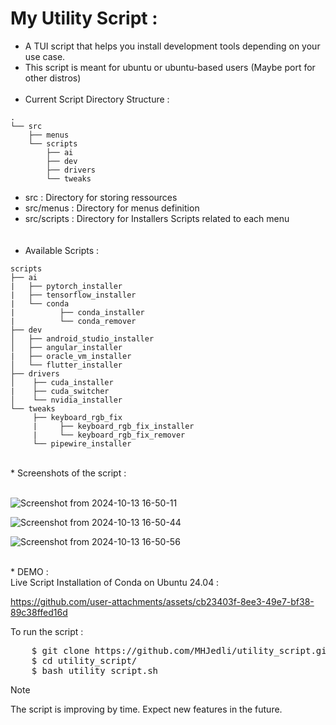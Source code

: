 # My Utility Script :
*  A TUI script that helps you install development tools depending on your use case.
*  This script is meant for ubuntu or ubuntu-based users (Maybe port for other distros)
<br><br>
*  Current Script Directory Structure :
```
.
└── src
    ├── menus
    └── scripts
        ├── ai
        ├── dev
        ├── drivers
        └── tweaks

```
*  src : Directory for storing ressources <br>
*  src/menus : Directory for menus definition <br>
*  src/scripts : Directory for Installers Scripts related to each menu <br>
<br><br>
*  Available Scripts :
```
scripts
├── ai
|   ├── pytorch_installer
|   ├── tensorflow_installer
|   └── conda
|          ├── conda_installer
|          └── conda_remover
├── dev
│   ├── android_studio_installer
│   ├── angular_installer
|   ├── oracle_vm_installer
│   └── flutter_installer
├── drivers
│    ├── cuda_installer
|    ├── cuda_switcher 
│    └── nvidia_installer
└── tweaks
     ├── keyboard_rgb_fix
     |     ├── keyboard_rgb_fix_installer
     |     └── keyboard_rgb_fix_remover
     └── pipewire_installer
```
<br>
*  Screenshots of the script :
<br><br>

![Screenshot from 2024-10-13 16-50-11](https://github.com/user-attachments/assets/c4cd2712-afaa-4366-a068-c3b40e73c52b)


![Screenshot from 2024-10-13 16-50-44](https://github.com/user-attachments/assets/af35e621-9c1e-4b51-828e-6555db485295)


![Screenshot from 2024-10-13 16-50-56](https://github.com/user-attachments/assets/62a0657e-f7a8-444b-b470-c3951080818a)

<br>
* DEMO :<br>
Live Script Installation of Conda on Ubuntu 24.04 :
  

https://github.com/user-attachments/assets/cb23403f-8ee3-49e7-bf38-89c38ffed16d




To run the script :
<pre>
    $ git clone https://github.com/MHJedli/utility_script.git
    $ cd utility_script/
    $ bash utility_script.sh
</pre>

> [!NOTE]
> The script is improving by time. Expect new features in the future.
